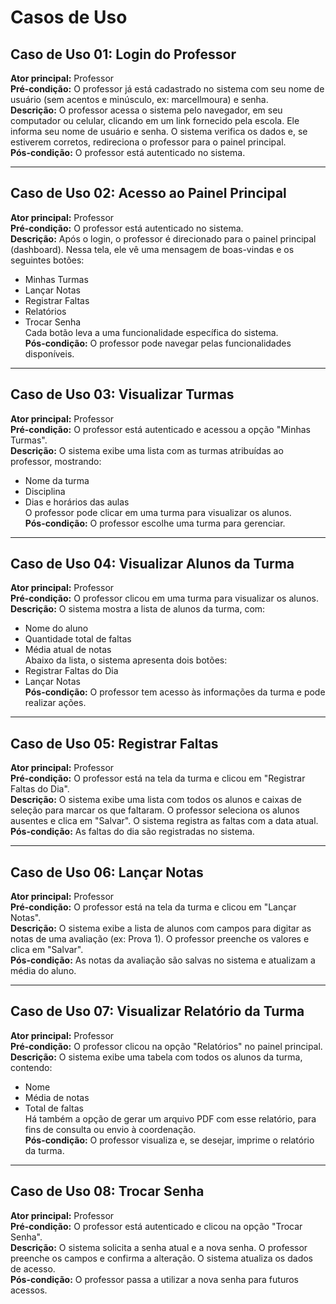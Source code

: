 # Casos de Uso

## Caso de Uso 01: Login do Professor

**Ator principal:** Professor  
**Pré-condição:** O professor já está cadastrado no sistema com seu nome de usuário (sem acentos e minúsculo, ex: marcellmoura) e senha.  
**Descrição:** O professor acessa o sistema pelo navegador, em seu computador ou celular, clicando em um link fornecido pela escola. Ele informa seu nome de usuário e senha. O sistema verifica os dados e, se estiverem corretos, redireciona o professor para o painel principal.  
**Pós-condição:** O professor está autenticado no sistema.

---

## Caso de Uso 02: Acesso ao Painel Principal

**Ator principal:** Professor  
**Pré-condição:** O professor está autenticado no sistema.  
**Descrição:** Após o login, o professor é direcionado para o painel principal (dashboard). Nessa tela, ele vê uma mensagem de boas-vindas e os seguintes botões:  
- Minhas Turmas  
- Lançar Notas  
- Registrar Faltas  
- Relatórios  
- Trocar Senha  
Cada botão leva a uma funcionalidade específica do sistema.  
**Pós-condição:** O professor pode navegar pelas funcionalidades disponíveis.

---

## Caso de Uso 03: Visualizar Turmas

**Ator principal:** Professor  
**Pré-condição:** O professor está autenticado e acessou a opção "Minhas Turmas".  
**Descrição:** O sistema exibe uma lista com as turmas atribuídas ao professor, mostrando:  
- Nome da turma  
- Disciplina  
- Dias e horários das aulas  
O professor pode clicar em uma turma para visualizar os alunos.  
**Pós-condição:** O professor escolhe uma turma para gerenciar.

---

## Caso de Uso 04: Visualizar Alunos da Turma

**Ator principal:** Professor  
**Pré-condição:** O professor clicou em uma turma para visualizar os alunos.  
**Descrição:** O sistema mostra a lista de alunos da turma, com:  
- Nome do aluno  
- Quantidade total de faltas  
- Média atual de notas  
Abaixo da lista, o sistema apresenta dois botões:  
- Registrar Faltas do Dia  
- Lançar Notas  
**Pós-condição:** O professor tem acesso às informações da turma e pode realizar ações.

---

## Caso de Uso 05: Registrar Faltas

**Ator principal:** Professor  
**Pré-condição:** O professor está na tela da turma e clicou em "Registrar Faltas do Dia".  
**Descrição:** O sistema exibe uma lista com todos os alunos e caixas de seleção para marcar os que faltaram. O professor seleciona os alunos ausentes e clica em "Salvar". O sistema registra as faltas com a data atual.  
**Pós-condição:** As faltas do dia são registradas no sistema.

---

## Caso de Uso 06: Lançar Notas

**Ator principal:** Professor  
**Pré-condição:** O professor está na tela da turma e clicou em "Lançar Notas".  
**Descrição:** O sistema exibe a lista de alunos com campos para digitar as notas de uma avaliação (ex: Prova 1). O professor preenche os valores e clica em "Salvar".  
**Pós-condição:** As notas da avaliação são salvas no sistema e atualizam a média do aluno.

---

## Caso de Uso 07: Visualizar Relatório da Turma

**Ator principal:** Professor  
**Pré-condição:** O professor clicou na opção "Relatórios" no painel principal.  
**Descrição:** O sistema exibe uma tabela com todos os alunos da turma, contendo:  
- Nome  
- Média de notas  
- Total de faltas  
Há também a opção de gerar um arquivo PDF com esse relatório, para fins de consulta ou envio à coordenação.  
**Pós-condição:** O professor visualiza e, se desejar, imprime o relatório da turma.

---

## Caso de Uso 08: Trocar Senha

**Ator principal:** Professor  
**Pré-condição:** O professor está autenticado e clicou na opção "Trocar Senha".  
**Descrição:** O sistema solicita a senha atual e a nova senha. O professor preenche os campos e confirma a alteração. O sistema atualiza os dados de acesso.  
**Pós-condição:** O professor passa a utilizar a nova senha para futuros acessos.
